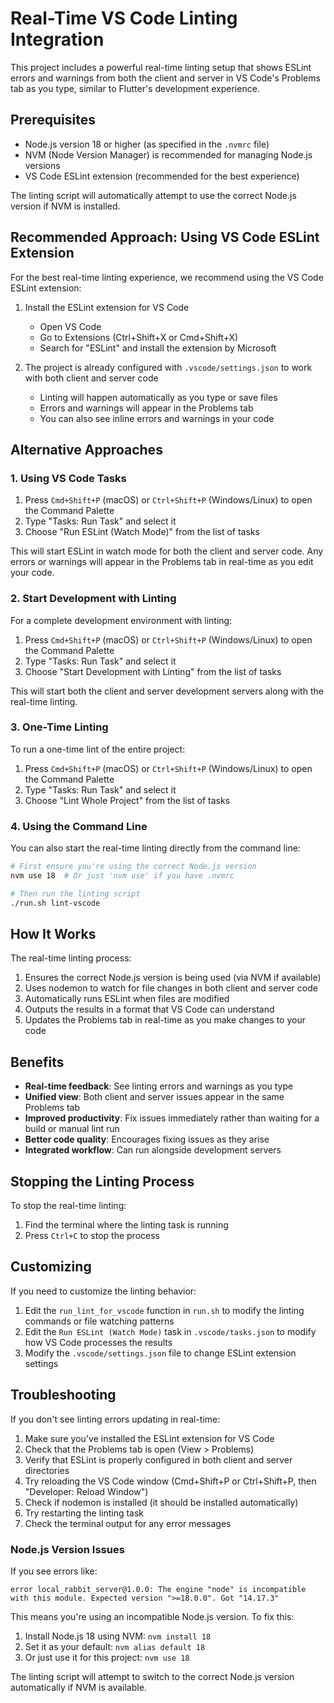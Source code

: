 # Real-Time VS Code Linting Integration

This project includes a powerful real-time linting setup that shows ESLint errors and warnings from both the client and server in VS Code's Problems tab as you type, similar to Flutter's development experience.

## Prerequisites

- Node.js version 18 or higher (as specified in the `.nvmrc` file)
- NVM (Node Version Manager) is recommended for managing Node.js versions
- VS Code ESLint extension (recommended for the best experience)

The linting script will automatically attempt to use the correct Node.js version if NVM is installed.

## Recommended Approach: Using VS Code ESLint Extension

For the best real-time linting experience, we recommend using the VS Code ESLint extension:

1. Install the ESLint extension for VS Code
   - Open VS Code
   - Go to Extensions (Ctrl+Shift+X or Cmd+Shift+X)
   - Search for "ESLint" and install the extension by Microsoft

2. The project is already configured with `.vscode/settings.json` to work with both client and server code
   - Linting will happen automatically as you type or save files
   - Errors and warnings will appear in the Problems tab
   - You can also see inline errors and warnings in your code

## Alternative Approaches

### 1. Using VS Code Tasks

1. Press `Cmd+Shift+P` (macOS) or `Ctrl+Shift+P` (Windows/Linux) to open the Command Palette
2. Type "Tasks: Run Task" and select it
3. Choose "Run ESLint (Watch Mode)" from the list of tasks

This will start ESLint in watch mode for both the client and server code. Any errors or warnings will appear in the Problems tab in real-time as you edit your code.

### 2. Start Development with Linting

For a complete development environment with linting:

1. Press `Cmd+Shift+P` (macOS) or `Ctrl+Shift+P` (Windows/Linux) to open the Command Palette
2. Type "Tasks: Run Task" and select it
3. Choose "Start Development with Linting" from the list of tasks

This will start both the client and server development servers along with the real-time linting.

### 3. One-Time Linting

To run a one-time lint of the entire project:

1. Press `Cmd+Shift+P` (macOS) or `Ctrl+Shift+P` (Windows/Linux) to open the Command Palette
2. Type "Tasks: Run Task" and select it
3. Choose "Lint Whole Project" from the list of tasks

### 4. Using the Command Line

You can also start the real-time linting directly from the command line:

```bash
# First ensure you're using the correct Node.js version
nvm use 18  # Or just 'nvm use' if you have .nvmrc

# Then run the linting script
./run.sh lint-vscode
```

## How It Works

The real-time linting process:

1. Ensures the correct Node.js version is being used (via NVM if available)
2. Uses nodemon to watch for file changes in both client and server code
3. Automatically runs ESLint when files are modified
4. Outputs the results in a format that VS Code can understand
5. Updates the Problems tab in real-time as you make changes to your code

## Benefits

- **Real-time feedback**: See linting errors and warnings as you type
- **Unified view**: Both client and server issues appear in the same Problems tab
- **Improved productivity**: Fix issues immediately rather than waiting for a build or manual lint run
- **Better code quality**: Encourages fixing issues as they arise
- **Integrated workflow**: Can run alongside development servers

## Stopping the Linting Process

To stop the real-time linting:

1. Find the terminal where the linting task is running
2. Press `Ctrl+C` to stop the process

## Customizing

If you need to customize the linting behavior:

1. Edit the `run_lint_for_vscode` function in `run.sh` to modify the linting commands or file watching patterns
2. Edit the `Run ESLint (Watch Mode)` task in `.vscode/tasks.json` to modify how VS Code processes the results
3. Modify the `.vscode/settings.json` file to change ESLint extension settings

## Troubleshooting

If you don't see linting errors updating in real-time:

1. Make sure you've installed the ESLint extension for VS Code
2. Check that the Problems tab is open (View > Problems)
3. Verify that ESLint is properly configured in both client and server directories
4. Try reloading the VS Code window (Cmd+Shift+P or Ctrl+Shift+P, then "Developer: Reload Window")
5. Check if nodemon is installed (it should be installed automatically)
6. Try restarting the linting task
7. Check the terminal output for any error messages

### Node.js Version Issues

If you see errors like:

```
error local_rabbit_server@1.0.0: The engine "node" is incompatible with this module. Expected version ">=18.0.0". Got "14.17.3"
```

This means you're using an incompatible Node.js version. To fix this:

1. Install Node.js 18 using NVM: `nvm install 18`
2. Set it as your default: `nvm alias default 18`
3. Or just use it for this project: `nvm use 18`

The linting script will attempt to switch to the correct Node.js version automatically if NVM is available. 